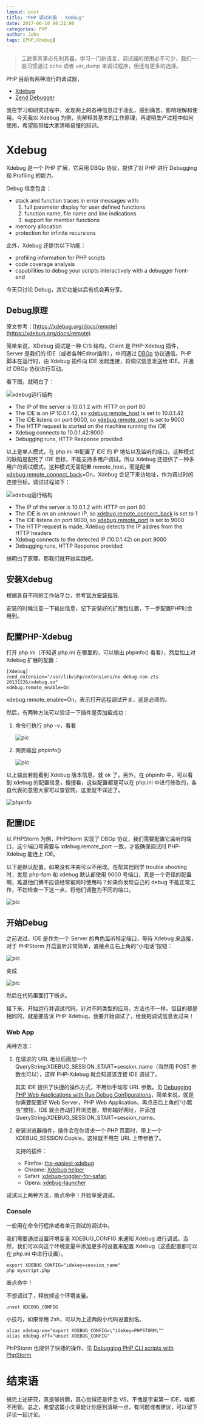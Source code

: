 ```yaml
---
layout: post
title: "PHP 调试利器 - Xdebug"
date: 2017-06-10 06:21:00
categories: PHP
author: John
tags: [PHP,Xdebug]
---
```


> 工欲善其事必先利其器，学习一门新语言，调试器的使用必不可少，我们一般习惯通过 echo 或者 var_dump 来调试程序，但还有更多的选择。

<!-- more -->

PHP 目前有两种流行的调试器，

* [Xdebug](https://xdebug.org/)
* [Zend Debugger](https://www.zend.com/en/products/server/z-ray)

我在学习和研究过程中，发现网上的各种信息过于凌乱，感到痛苦，影响理解和使用。今天我以 Xdebug 为例，先解释其基本的工作原理，再说明生产过程中如何使用，希望能带给大家清晰易懂的知识。

# Xdebug

Xdebug 是一个 PHP 扩展，它采用 DBGp 协议，提供了对 PHP 进行 Debugging 和 Profiling 的能力。

Debug 信息包含：

* stack and function traces in error messages with:
	1. full parameter display for user defined functions
	2. function name, file name and line indications
	3. support for member functions
* memory allocation
* protection for infinite recursions

此外，Xdebug 还提供以下功能：

* profiling information for PHP scripts
* code coverage analysis
* capabilities to debug your scripts interactively with a debugger front-end

今天只讨论 Debug，其它功能以后有机会再分享。

## Debug原理

原文参考：[https://xdebug.org/docs/remote](https://xdebug.org/docs/remote)

简单来说，XDebug 调试是一种 C/S 结构，Client 是 PHP-Xdebug 插件，Server 是我们的 IDE（或者各种Editor插件），中间通过 [DBGp](https://xdebug.org/docs-dbgp.php) 协议通信。PHP 脚本在运行时，由 Xdebug 插件向 IDE 发起连接，将调试信息发送给 IDE，并通过 DBGp 协议进行互动。

看下图，就明白了：

![xdebug运行结构](https://xdebug.org/images/docs/dbgp-setup.gif)

* The IP of the server is 10.0.1.2 with HTTP on port 80
* The IDE is on IP 10.0.1.42, so [xdebug.remote_host](https://xdebug.org/docs/all_settings#remote_host) is set to 10.0.1.42
* The IDE listens on port 9000, so [xdebug.remote_port](https://xdebug.org/docs/all_settings#remote_port) is set to 9000
* The HTTP request is started on the machine running the IDE
* Xdebug connects to 10.0.1.42:9000
* Debugging runs, HTTP Response provided

以上是单人模式，在 php.ini 中配置了 IDE 的 IP 地址以及监听的端口。这种模式的缺陷是配死了 IDE 目标，不能支持多用户调试。所以 Xdebug 还提供了一种多用户的调试模式，这种模式无需配置 remote_host，而是配置 [xdebug.remote_connect_back](https://xdebug.org/docs/all_settings#remote_connect_back)=On，Xdebug 会记下来访地址，作为调试时的连接目标。调试过程如下：

![xdebug运行结构](https://xdebug.org/images/docs/dbgp-setup2.gif)

* The IP of the server is 10.0.1.2 with HTTP on port 80
* The IDE is on an unknown IP, so [xdebug.remote_connect_back](https://xdebug.org/docs/all_settings#remote_connect_back) is set to 1
* The IDE listens on port 9000, so [xdebug.remote_port](https://xdebug.org/docs/all_settings#remote_port) is set to 9000
* The HTTP request is made, Xdebug detects the IP addres from the HTTP headers
* Xdebug connects to the detected IP (10.0.1.42) on port 9000
* Debugging runs, HTTP Response provided

搞明白了原理，那我们就开始实践吧。

## 安装Xdebug

根据各自不同的工作站平台，参考[官方安装指导](https://xdebug.org/docs/install).

安装的时候注意一下输出信息，记下安装好的扩展包位置，下一步配置PHP时会用到。

## 配置PHP-Xdebug

打开 php.ini（不知道 php.ini 在哪里的，可以输出 phpinfo() 看看），然后加上对 Xdebug 扩展的配置：

```shell
[Xdebug]
zend_extension="/usr/lib/php/extensions/no-debug-non-zts-20131226/xdebug.so"
xdebug.remote_enable=On
```
xdebug.remote_enable=On，表示打开远程调试开关，这是必须的。

然后，有两种方法可以验证一下插件是否加载成功：

1. 命令行执行 php -v，看看

	![pic](http://imgur.com/3UbEnNo.png)
2. 网页输出 phpinfo()

	![pic](http://imgur.com/r3I8FZF.png)
	
以上输出若能看到 Xdebug 版本信息，就 ok 了。另外，在 phpinfo 中，可以看到 xdebug 的配置信息，搜搜看，这些配置都是可以在 php.ini 中进行修改的，各自代表的意思大家可以查官网，这里就不详述了。

![phpinfo](http://imgur.com/mYvST9x.png)

## 配置IDE
以 PHPStorm 为例，PHPStorm 实现了 DBGp 协议，我们需要配置它监听的端口，这个端口号需要与 xdebug.remote_port 一致，才能确保调试时 PHP-Xdebug 能连上 IDE。

以下是默认配置，如果没有冲突可以不用改。在帮其他同学 trouble shooting 时，发现 php-fpm 和 xdebug 默认都使用 9000 号端口，真是一个奇怪的配置啊，难道他们俩不应该经常被同时使用吗？如果你发现自己的 debug 不能正常工作，不妨检查一下这一点，将他们调整为不同的端口。

![pic](http://imgur.com/LO1jY1d.png)

## 开始Debug
之前说过，IDE 是作为一个 Server 的角色监听特定端口，等待 Xdebug 来连接，对于 PHPStorm 开启监听非常简单，直接点击右上角的“小电话”按钮：

![pic](http://imgur.com/AkOjV7B.png)

变成

![pic](http://imgur.com/flNtKQS.png)

然后在代码里面打下断点。

接下来，开始运行并调试代码。针对不同类型的应用，方法也不一样。但目的都是相同的，就是要告诉 PHP-Xdebug，我要开始调试了，给我把调试信息发过来！

### Web App
两种方法：

1. 在请求的 URL 地址后面加一个 QueryString:XDEBUG_SESSION_START=session_name（当然用 POST 参数也可以），这样 PHP-Xdebug 就会知道该连接 IDE 调试了。

	其实 IDE 提供了快捷的操作方式，不用你手动写 URL 参数。见 [Debugging PHP Web Applications with Run Debug Configurations](https://confluence.jetbrains.com/display/PhpStorm/Debugging+PHP+Web+Applications+with+Run+Debug+Configurations)，简单来说，就是你需要配置好 Web Server，PHP Web Application，再点击后上角的“小瓢虫”按钮，IDE 就会自动打开浏览器，帮你输好网址，并添加 QueryString:XDEBUG_SESSION_START=session_name。
	
2. 安装浏览器插件，插件会在你请求一个 PHP 页面时，带上一个 XDEBUG_SESSION Cookie，这样就不用在 URL 上带参数了。
	
	支持的插件：
	* Firefox: [the-easiest-xdebug](https://addons.mozilla.org/en-US/firefox/addon/the-easiest-xdebug/)
	* Chrome: [Xdebug helper](https://chrome.google.com/extensions/detail/eadndfjplgieldjbigjakmdgkmoaaaoc)
	* Safari: [xdebug-toggler-for-safari](http://benmatselby.posterous.com/xdebug-toggler-for-safari)
	* Opera: [xdebug-launcher](https://addons.opera.com/addons/extensions/details/xdebug-launcher/?display=en)

试试以上两种方法，断点命中！开始享受调试。

### Console

一般用在命令行程序或者单元测试的调试中。

我们需要通过设置环境变量 XDEBUG_CONFIG 来通知 Xdebug 进行调试。当然，我们可以向这个环境变量中添加更多的设置来配置 Xdebug（这些配置都可以在 php.ini 中进行设置）。

```shell
export XDEBUG_CONFIG="idekey=session_name"
php myscript.php
```
	
断点命中！
	
不想调试了，释放掉这个环境变量。
	
```shell
unset XDEBUG_CONFIG
```
	
小技巧，如果你用 Zsh，可以为上述两段小代码设置别名。
	
```shell
alias xdebug-on="export XDEBUG_CONFIG=\"idekey=PHPSTORM\""
alias xdebug-off="unset XDEBUG_CONFIG"
```
	
PHPStorm 也提供了快捷的操作，见 [Debugging PHP CLI scripts with PhpStorm](https://confluence.jetbrains.com/display/PhpStorm/Debugging+PHP+CLI+scripts+with+PhpStorm)
	
# 结束语
搞完上述研究，真是够折腾，真心觉得还是怀念 VS，不愧是宇宙第一 IDE，啥都不用管。总之，希望这篇小文章能让你感到清晰一点，有问题或者建议，可以留下评论一起讨论。
